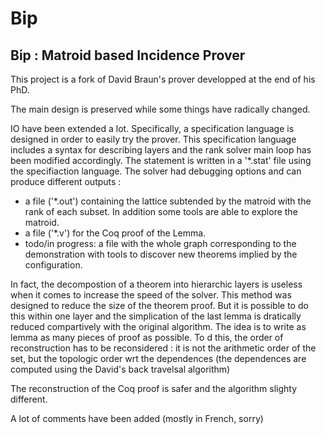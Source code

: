 # Bip 

## Bip : Matroid based Incidence Prover
This project is a fork of David Braun's prover developped at the end of his PhD.

The main design is preserved while some things have radically changed.

IO have been extended a lot. Specifically, a specification language is designed in order to easily try the prover.
This specification language includes a syntax for describing layers and the rank solver main loop has been modified accordingly.
The statement is written in a '*.stat' file using the specifiaction language.
The solver had debugging options and can produce different outputs :
- a file ('*.out') containing the lattice subtended by the matroid with the rank of each subset. In addition some tools are able to explore the matroid.
- a file ('*.v') for the Coq proof of the Lemma.
- todo/in progress: a file with the whole graph corresponding to the demonstration with tools to discover new theorems implied by the configuration.

In fact, the decompostion of a theorem into hierarchic layers is useless when it comes to increase the speed of the solver. This method was designed to reduce the size of the theorem proof.
But it is possible to do this within one layer and the simplication of the last lemma is dratically reduced compartively with the original algorithm. The idea is to write as lemma as many pieces of proof as possible. To d this, the order of reconstruction has to be reconsidered : it is not the arithmetic order of the set, but the topologic order wrt the dependences (the dependences are computed using the David's back travelsal algorithm)

The reconstruction of the Coq proof is safer and the algorithm slighty different.

A lot of comments have been added (mostly in French, sorry)

